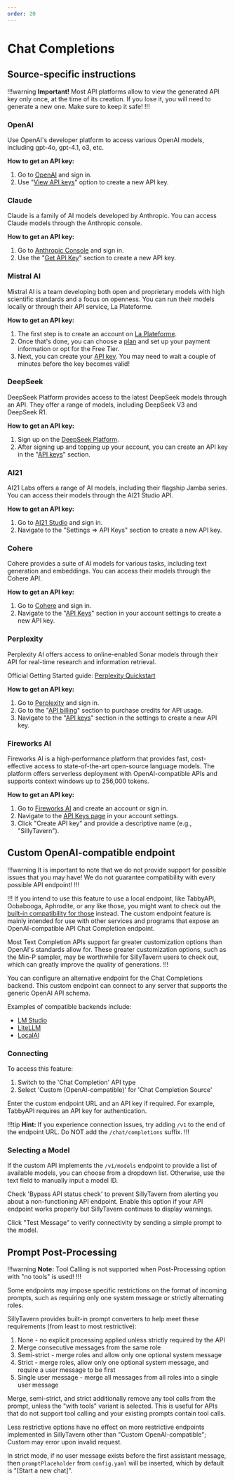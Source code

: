 ```yaml
---
order: 20
---
```

# Chat Completions

## Source-specific instructions

!!!warning **Important!**
Most API platforms allow to view the generated API key only once, at the time of its creation. If you lose it, you will need to generate a new one. Make sure to keep it safe!
!!!

### OpenAI

Use OpenAI's developer platform to access various OpenAI models, including gpt-4o, gpt-4.1, o3, etc.

**How to get an API key:**

1. Go to [OpenAI](https://platform.openai.com/) and sign in.
2. Use "[View API keys](https://platform.openai.com/account/api-keys)" option to create a new API key.

### Claude

Claude is a family of AI models developed by Anthropic. You can access Claude models through the Anthropic console.

**How to get an API key:**

1. Go to [Anthropic Console](https://console.anthropic.com/) and sign in.
2. Use the "[Get API Key](https://console.anthropic.com/settings/keys)" section to create a new API key.

### Mistral AI

Mistral AI is a team developing both open and proprietary models with high scientific standards and a focus on openness. You can run their models locally or through their API service, La Plateforme.

**How to get an API key:**

1. The first step is to create an account on [La Plateforme](https://console.mistral.ai/).
2. Once that's done, you can choose a [plan](https://console.mistral.ai/billing/plans) and set up your payment information or opt for the Free Tier.
3. Next, you can create your [API key](https://console.mistral.ai/api-keys/). You may need to wait a couple of minutes before the key becomes valid!

### DeepSeek

DeepSeek Platform provides access to the latest DeepSeek models through an API. They offer a range of models, including DeepSeek V3 and DeepSeek R1.

**How to get an API key:**

1. Sign up on the [DeepSeek Platform](https://platform.deepseek.com/).
2. After signing up and topping up your account, you can create an API key in the "[API keys](https://platform.deepseek.com/api_keys)" section.

### AI21

AI21 Labs offers a range of AI models, including their flagship Jamba series. You can access their models through the AI21 Studio API.

**How to get an API key:**

1. Go to [AI21 Studio](https://studio.ai21.com/) and sign in.
2. Navigate to the "Settings => API Keys" section to create a new API key.

### Cohere

Cohere provides a suite of AI models for various tasks, including text generation and embeddings. You can access their models through the Cohere API.

**How to get an API key:**

1. Go to [Cohere](https://cohere.com/) and sign in.
2. Navigate to the "[API Keys](https://dashboard.cohere.com/api-keys)" section in your account settings to create a new API key.

### Perplexity

Perplexity AI offers access to online-enabled Sonar models through their API for real-time research and information retrieval.

Official Getting Started guide: [Perplexity Quickstart](https://docs.perplexity.ai/getting-started/quickstart)

**How to get an API key:**

1. Go to [Perplexity](https://perplexity.ai/) and sign in.
2. Go to the "[API billing](https://www.perplexity.ai/account/api/billing)" section to purchase credits for API usage.
3. Navigate to the "[API keys](https://www.perplexity.ai/account/api/keys)" section in the settings to create a new API key.

### Fireworks AI

Fireworks AI is a high-performance platform that provides fast, cost-effective access to state-of-the-art open-source language models. The platform offers serverless deployment with OpenAI-compatible APIs and supports context windows up to 256,000 tokens.

**How to get an API key:**

1. Go to [Fireworks AI](https://fireworks.ai/) and create an account or sign in.
2. Navigate to the [API Keys page](https://app.fireworks.ai/settings/users/api-keys) in your account settings.
3. Click "Create API key" and provide a descriptive name (e.g., "SillyTavern").

## Custom OpenAI-compatible endpoint

!!!warning
It is important to note that we do not provide support for possible issues that you may have!
We do not guarantee compatibility with every possible API endpoint!
!!!

!!!
If you intend to use this feature to use a local endpoint, like TabbyAPI, Oobabooga, Aphrodite, or any like those, you might want to check out the [built-in compatibility for those](/Usage/API_Connections/index.md) instead. The custom endpoint feature is mainly intended for use with other services and programs that expose an OpenAI-compatible API Chat Completion endpoint.

Most Text Completion APIs support far greater customization options than OpenAI's standards allow for. These greater customization options, such as the Min-P sampler, may be worthwhile for SillyTavern users to check out, which can greatly improve the quality of generations.
!!!

You can configure an alternative endpoint for the Chat Completions backend. This custom endpoint can connect to any server that supports the generic OpenAI API schema.

Examples of compatible backends include:

* [LM Studio](https://lmstudio.ai/)
* [LiteLLM](https://www.litellm.ai/)
* [LocalAI](https://localai.io/)

### Connecting

To access this feature:

1. Switch to the 'Chat Completion' API type
2. Select 'Custom (OpenAI-compatible)' for 'Chat Completion Source'

Enter the custom endpoint URL and an API key if required. For example, TabbyAPI requires an API key for authentication.

!!!tip
**Hint:** If you experience connection issues, try adding `/v1` to the end of the endpoint URL. Do NOT add the `/chat/completions` suffix.
!!!

### Selecting a Model

If the custom API implements the `/v1/models` endpoint to provide a list of available models, you can choose from a dropdown list. Otherwise, use the text field to manually input a model ID.

Check 'Bypass API status check' to prevent SillyTavern from alerting you about a non-functioning API endpoint. Enable this option if your API endpoint works properly but SillyTavern continues to display warnings.

Click "Test Message" to verify connectivity by sending a simple prompt to the model.

## Prompt Post-Processing

!!!warning
**Note:** Tool Calling is not supported when Post-Processing option with "no tools" is used!
!!!

Some endpoints may impose specific restrictions on the format of incoming prompts, such as requiring only one system message or strictly alternating roles.

SillyTavern provides built-in prompt converters to help meet these requirements (from least to most restrictive):

1. None - no explicit processing applied unless strictly required by the API
2. Merge consecutive messages from the same role
3. Semi-strict - merge roles and allow only one optional system message
4. Strict - merge roles, allow only one optional system message, and require a user message to be first
5. Single user message - merge all messages from all roles into a single user message

Merge, semi-strict, and strict additionally remove any tool calls from the prompt, unless the "with tools" variant is selected. This is useful for APIs that do not support tool calling and your existing prompts contain tool calls.

Less restrictive options have no effect on more restrictive endpoints implemented in SillyTavern other than "Custom OpenAI-compatible"; Custom may error upon invalid request.

In strict mode, if no user message exists before the first assistant message, then `promptPlaceholder` from `config.yaml` will be inserted, which by default is "\[Start a new chat]".
